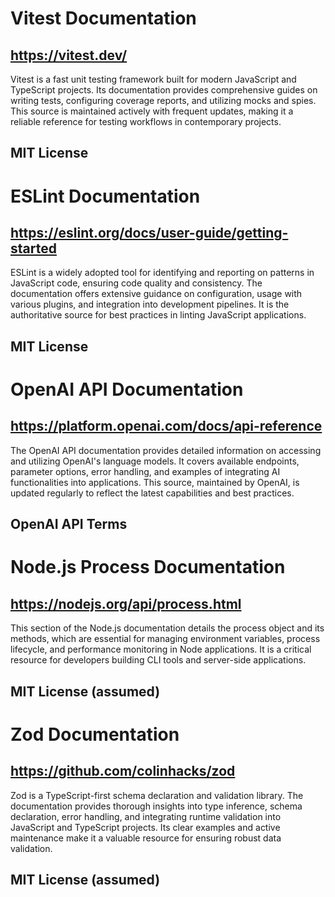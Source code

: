 # Vitest Documentation
## https://vitest.dev/
Vitest is a fast unit testing framework built for modern JavaScript and TypeScript projects. Its documentation provides comprehensive guides on writing tests, configuring coverage reports, and utilizing mocks and spies. This source is maintained actively with frequent updates, making it a reliable reference for testing workflows in contemporary projects.
## MIT License

# ESLint Documentation
## https://eslint.org/docs/user-guide/getting-started
ESLint is a widely adopted tool for identifying and reporting on patterns in JavaScript code, ensuring code quality and consistency. The documentation offers extensive guidance on configuration, usage with various plugins, and integration into development pipelines. It is the authoritative source for best practices in linting JavaScript applications.
## MIT License

# OpenAI API Documentation
## https://platform.openai.com/docs/api-reference
The OpenAI API documentation provides detailed information on accessing and utilizing OpenAI's language models. It covers available endpoints, parameter options, error handling, and examples of integrating AI functionalities into applications. This source, maintained by OpenAI, is updated regularly to reflect the latest capabilities and best practices.
## OpenAI API Terms

# Node.js Process Documentation
## https://nodejs.org/api/process.html
This section of the Node.js documentation details the process object and its methods, which are essential for managing environment variables, process lifecycle, and performance monitoring in Node applications. It is a critical resource for developers building CLI tools and server-side applications.
## MIT License (assumed)

# Zod Documentation
## https://github.com/colinhacks/zod
Zod is a TypeScript-first schema declaration and validation library. The documentation provides thorough insights into type inference, schema declaration, error handling, and integrating runtime validation into JavaScript and TypeScript projects. Its clear examples and active maintenance make it a valuable resource for ensuring robust data validation.
## MIT License (assumed)